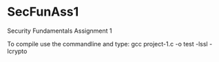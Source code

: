 # SecFunAss1
Security Fundamentals Assignment 1


To compile use the commandline and type: gcc project-1.c -o test -lssl -lcrypto
